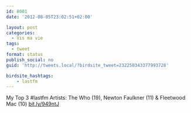 ```yaml
---
id: 8001
date: '2012-08-05T23:02:51+02:00'

layout: post
categories:
  - Vis ma vie
tags:
  - tweet
format: status
publish_social: no
guid: 'http://tweets.local/?birdsite_tweet=232250343377993728'

birdsite_hashtags:
    - lastfm
---
```


My Top 3 #lastfm Artists: The Who (19), Newton Faulkner (11) &amp; Fleetwood Mac (10) [bit.ly/949ntJ](http://bit.ly/949ntJ)